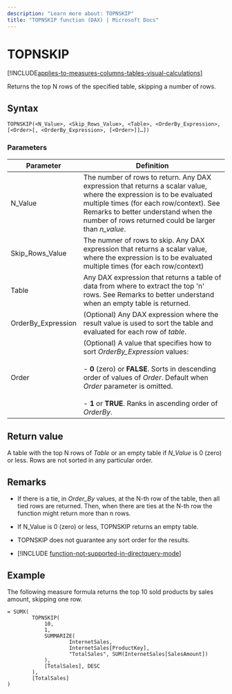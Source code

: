 ```yaml
---
description: "Learn more about: TOPNSKIP"
title: "TOPNSKIP function (DAX) | Microsoft Docs"
---
```

# TOPNSKIP

[!INCLUDE[applies-to-measures-columns-tables-visual-calculations](includes/applies-to-measures-columns-tables-visual-calculations.md)]

Returns the top N rows of the specified table, skipping a number of rows.  
  
## Syntax  
  
```dax
TOPNSKIP(<N_Value>, <Skip_Rows_Value>, <Table>, <OrderBy_Expression>, [<Order>[, <OrderBy_Expression>, [<Order>]]…])  
```
  
### Parameters

|Parameter|Definition|  
|-------------|--------------|  
|N_Value|The number of rows to return. Any DAX expression that returns a scalar value, where the expression is to be evaluated multiple times (for each row/context). See Remarks to better understand when the number of rows returned could be larger than *n_value*.  |
|Skip_Rows_Value|The numner of rows to skip. Any DAX expression that returns a scalar value, where the expression is to be evaluated multiple times (for each row/context)|
|Table|Any DAX expression that returns a table of data from where to extract the top 'n' rows. See Remarks to better understand when an empty table is returned.  |  
|OrderBy_Expression|(Optional) Any DAX expression where the result value is used to sort the table and evaluated for each row of *table*.  |
|Order|(Optional) A value that specifies how to sort *OrderBy_Expression* values:<br /><br /> - **0** (zero) or  **FALSE**. Sorts in descending order of values of *Order*. Default when *Order* parameter is omitted. <br /><br /> - **1** or **TRUE**. Ranks in ascending order of *OrderBy*.|
  
## Return value

A table with the top N rows of *Table* or an empty table if *N_Value* is 0 (zero) or less. Rows are not sorted in any particular order.  
  
## Remarks  
  
- If there is a tie, in *Order_By* values, at the N-th row of the table, then all tied rows are returned. Then, when there are ties at the N-th row the function might return more than n rows.  
  
- If N_Value is 0 (zero) or less, TOPNSKIP returns an empty table.  
  
- TOPNSKIP does not guarantee any sort order for the results.  

- [!INCLUDE [function-not-supported-in-directquery-mode](includes/function-not-supported-in-directquery-mode.md)]

## Example

The following measure formula returns the top 10 sold products by sales amount, skipping one row.  
  
```dax
= SUMX(
        TOPNSKIP(
            10,
            1, 
            SUMMARIZE(
                    InternetSales, 
                    InternetSales[ProductKey], 
                    "TotalSales", SUM(InternetSales[SalesAmount])
            ),
            [TotalSales], DESC
        ),
        [TotalSales]
)
 
```
